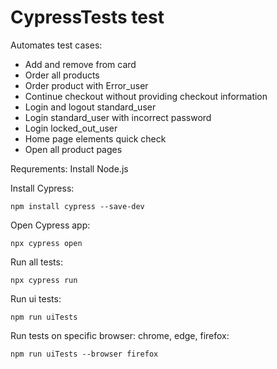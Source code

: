 # CypressTests test

Automates test cases:
- Add and remove from card
- Order all products
- Order product with Error_user
- Continue checkout without providing checkout information
- Login and logout standard_user
- Login standard_user with incorrect password
- Login locked_out_user
- Home page elements quick check
- Open all product pages

Requrements:
Install Node.js



Install Cypress:

```
npm install cypress --save-dev

```
Open Cypress app:
```
npx cypress open
```

Run all tests:

```
npx cypress run
```
Run ui tests:
```
npm run uiTests
```

Run tests on specific browser: chrome, edge, firefox:
```
npm run uiTests --browser firefox
```
